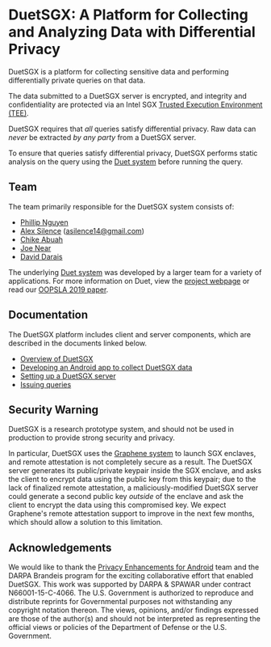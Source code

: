 # DuetSGX: A Platform for Collecting and Analyzing Data with Differential Privacy

DuetSGX is a platform for collecting sensitive data and performing
differentially private queries on that data.

The data submitted to a DuetSGX server is encrypted, and integrity and
confidentiality are protected via an Intel SGX [Trusted Execution
Environment
(TEE)](https://en.wikipedia.org/wiki/Trusted_execution_environment).

DuetSGX requires that *all* queries satisfy differential
privacy. Raw data can *never* be extracted *by any party* from a
DuetSGX server.

To ensure that queries satisfy differential privacy, DuetSGX performs
static analysis on the query using the [Duet
system](https://github.com/uvm-plaid/duet) before running the query.

## Team

The team primarily responsible for the DuetSGX system consists of:

- [Phillip Nguyen](https://github.com/pnguyen4)
- [Alex Silence](https://github.com/asilenceuvm) (asilence14@gmail.com)
- [Chike Abuah](https://github.com/chikeabuah)
- [Joe Near](http://www.uvm.edu/~jnear/)
- [David Darais](http://david.darais.com/)

The underlying [Duet system](https://github.com/uvm-plaid/duet) was
developed by a larger team for a variety of applications. For more
information on Duet, view the [project
webpage](https://github.com/uvm-plaid/duet) or read our [OOPSLA 2019
paper](https://dl.acm.org/doi/10.1145/3360598).

## Documentation

The DuetSGX platform includes client and server components, which are
described in the documents linked below.

- [Overview of DuetSGX](docs/README.md)
- [Developing an Android app to collect DuetSGX data](docs/client_setup.md)
- [Setting up a DuetSGX server](docs/server_setup.md)
- [Issuing queries](docs/queries.md)

## Security Warning

DuetSGX is a research prototype system, and should not be used in
production to provide strong security and privacy.

In particular, DuetSGX uses the [Graphene
system](https://github.com/oscarlab/graphene) to launch SGX enclaves,
and remote attestation is not completely secure as a result. The
DuetSGX server generates its public/private keypair inside the SGX
enclave, and asks the client to encrypt data using the public key from
this keypair; due to the lack of finalized remote attestation, a
maliciously-modified DuetSGX server could generate a second public key
*outside* of the enclave and ask the client to encrypt the data using
this compromised key. We expect Graphene's remote attestation support
to improve in the next few months, which should allow a solution to
this limitation.

## Acknowledgements

We would like to thank the [Privacy Enhancements for
Android](https://android-privacy.org/) team and the DARPA Brandeis
program for the exciting collaborative effort that enabled
DuetSGX. This work was supported by DARPA \& SPAWAR under contract
N66001-15-C-4066. The U.S. Government is authorized to reproduce and
distribute reprints for Governmental purposes not withstanding any
copyright notation thereon. The views, opinions, and/or findings
expressed are those of the author(s) and should not be interpreted as
representing the official views or policies of the Department of
Defense or the U.S. Government.
